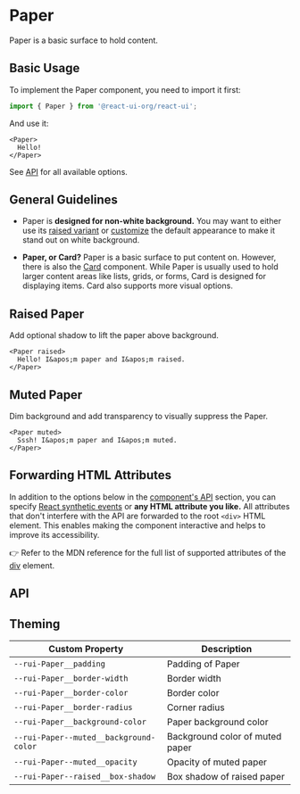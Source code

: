 # Paper

Paper is a basic surface to hold content.

## Basic Usage

To implement the Paper component, you need to import it first:

```js
import { Paper } from '@react-ui-org/react-ui';
```

And use it:

```docoff-react-preview
<Paper>
  Hello!
</Paper>
```

See [API](#api) for all available options.

## General Guidelines

- Paper is **designed for non-white background.** You may want to either use its
  [raised variant](#raised-paper) or [customize](/docs/customize/theming/overview)
  the default appearance to make it stand out on white background.

- **Paper, or Card?** Paper is a basic surface to put content on. However,
  there is also the [Card](/components/Card) component. While Paper is
  usually used to hold larger content areas like lists, grids, or forms, Card is
  designed for displaying items. Card also supports more visual options.

## Raised Paper

Add optional shadow to lift the paper above background.

```docoff-react-preview
<Paper raised>
  Hello! I&apos;m paper and I&apos;m raised.
</Paper>
```

## Muted Paper

Dim background and add transparency to visually suppress the Paper.

```docoff-react-preview
<Paper muted>
  Sssh! I&apos;m paper and I&apos;m muted.
</Paper>
```

## Forwarding HTML Attributes

In addition to the options below in the [component's API](#api) section, you
can specify [React synthetic events] or **any HTML attribute you like.** All
attributes that don't interfere with the API are forwarded to the root `<div>`
HTML element. This enables making the component interactive and helps to improve
its accessibility.

👉 Refer to the MDN reference for the full list of supported attributes of the
[div] element.

## API

<docoff-react-props src="/components/Paper/Paper.jsx"></docoff-react-props>

## Theming

| Custom Property                                      | Description                                                  |
|------------------------------------------------------|--------------------------------------------------------------|
| `--rui-Paper__padding`                               | Padding of Paper                                             |
| `--rui-Paper__border-width`                          | Border width                                                 |
| `--rui-Paper__border-color`                          | Border color                                                 |
| `--rui-Paper__border-radius`                         | Corner radius                                                |
| `--rui-Paper__background-color`                      | Paper background color                                       |
| `--rui-Paper--muted__background-color`               | Background color of muted paper                              |
| `--rui-Paper--muted__opacity`                        | Opacity of muted paper                                       |
| `--rui-Paper--raised__box-shadow`                    | Box shadow of raised paper                                   |

[React synthetic events]: https://reactjs.org/docs/events.html
[div]: https://developer.mozilla.org/en-US/docs/Web/HTML/Element/div#attributes
